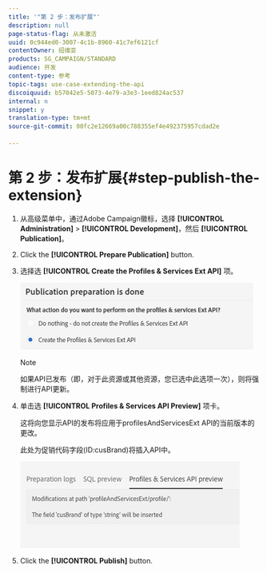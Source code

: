 ```yaml
---
title: '"第 2 步：发布扩展"'
description: null
page-status-flag: 从未激活
uuid: 0c944ed0-3007-4c1b-8960-41c7ef6121cf
contentOwner: 绍维亚
products: SG_CAMPAIGN/STANDARD
audience: 开发
content-type: 参考
topic-tags: use-case-extending-the-api
discoiquuid: b57042e5-5073-4e79-a3e3-1eed824ac537
internal: n
snippet: y
translation-type: tm+mt
source-git-commit: 00fc2e12669a00c788355ef4e492375957cdad2e

---
```



# 第 2 步：发布扩展{#step-publish-the-extension}

1. 从高级菜单中，通过Adobe Campaign徽标，选择 **[!UICONTROL Administration]** &gt; **[!UICONTROL Development]**，然后 **[!UICONTROL Publication]**。
1. Click the **[!UICONTROL Prepare Publication]** button.
1. 选择选 **[!UICONTROL Create the Profiles & Services Ext API]** 项。

   ![](assets/create-profile-and-services-api.png)

   >[!NOTE]
   >
   >如果API已发布（即，对于此资源或其他资源，您已选中此选项一次），则将强制进行API更新。

1. 单击选 **[!UICONTROL Profiles & Services API Preview]** 项卡。

   这将向您显示API的发布将应用于profilesAndServicesExt API的当前版本的更改。

   此处为促销代码字段(ID:cusBrand)将插入API中。

   ![](assets/extendpandsapi_diff.png)

1. Click the **[!UICONTROL Publish]** button.

